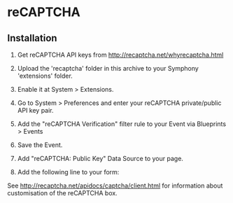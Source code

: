 # reCAPTCHA

## Installation
1. Get reCAPTCHA API keys from http://recaptcha.net/whyrecaptcha.html
2. Upload the 'recaptcha' folder in this archive to your Symphony 'extensions' folder.
3. Enable it at System > Extensions.
4. Go to System > Preferences and enter your reCAPTCHA private/public API key pair.
5. Add the "reCAPTCHA Verification" filter rule to your Event via Blueprints > Events
6. Save the Event.
7. Add "reCAPTCHA: Public Key" Data Source to your page.
8. Add the following line to your form: 

    
    <script type="text/javascript" src="http://api.recaptcha.net/challenge?k={/data/recaptcha}"></script>

See http://recaptcha.net/apidocs/captcha/client.html for information about customisation of the reCAPTCHA box.